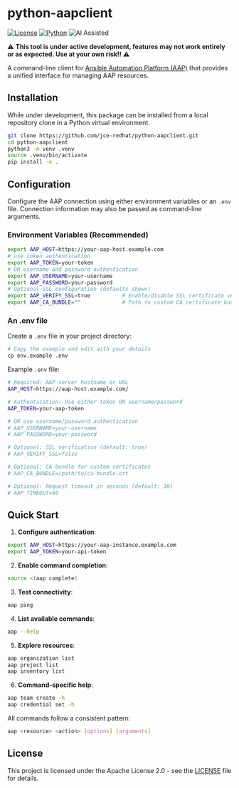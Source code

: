 # python-aapclient

[![License](https://img.shields.io/badge/License-Apache%202.0-blue.svg)](https://opensource.org/licenses/Apache-2.0)
[![Python](https://img.shields.io/badge/python-3.9+-blue.svg)](https://www.python.org/downloads/)
![AI Assisted](https://img.shields.io/badge/AI%20Assisted-Yes-green)

⚠️ **This tool is under active development, features may not work entirely or as expected. Use at your own risk!!** ⚠️

A command-line client for [Ansible Automation Platform (AAP)](https://www.redhat.com/en/technologies/management/ansible) that provides a unified interface for managing AAP resources.

## Installation

While under development, this package can be installed from a local repository clone in a Python virtual environment.

```bash
git clone https://github.com/jce-redhat/python-aapclient.git
cd python-aapclient
python3 -m venv .venv
source .venv/bin/activate
pip install -e .
```

## Configuration

Configure the AAP connection using either environment variables or an `.env` file. Connection information may also be passed as command-line arguments.

### Environment Variables (Recommended)

```bash
export AAP_HOST=https://your-aap-host.example.com
# use token authentication
export AAP_TOKEN=your-token
# OR username and password authentication
export AAP_USERNAME=your-username
export AAP_PASSWORD=your-password
# Optional SSL configuration (defaults shown)
export AAP_VERIFY_SSL=true          # Enable/disable SSL certificate verification (default: true)
export AAP_CA_BUNDLE=""             # Path to custom CA certificate bundle (default: none)
```

### An .env file

Create a `.env` file in your project directory:

```bash
# Copy the example and edit with your details
cp env.example .env
```

Example `.env` file:

```bash
# Required: AAP server hostname or URL
AAP_HOST=https://aap-host.example.com/

# Authentication: Use either token OR username/password
AAP_TOKEN=your-aap-token

# OR use username/password authentication
# AAP_USERNAME=your-username
# AAP_PASSWORD=your-password

# Optional: SSL verification (default: true)
# AAP_VERIFY_SSL=false

# Optional: CA bundle for custom certificates
# AAP_CA_BUNDLE=/path/to/ca-bundle.crt

# Optional: Request timeout in seconds (default: 30)
# AAP_TIMEOUT=60
```

## Quick Start

1. **Configure authentication**:
```bash
export AAP_HOST=https://your-aap-instance.example.com
export AAP_TOKEN=your-api-token
```

2. **Enable command completion**:
```bash
source <(aap complete)
```

3. **Test connectivity**:
```bash
aap ping
```

4. **List available commands**:
```bash
aap --help
```

5. **Explore resources**:
```bash
aap organization list
aap project list
aap inventory list
```

6. **Command-specific help**:
```bash
aap team create -h
aap credential set -h
```

All commands follow a consistent pattern:

```bash
aap <resource> <action> [options] [arguments]
```

## License

This project is licensed under the Apache License 2.0 - see the [LICENSE](LICENSE) file for details.
